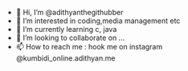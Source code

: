 - 👋 Hi, I’m @adithyanthegithubber
- 👀 I’m interested in coding,media management etc
- 🌱 I’m currently learning c, java
- 💞️ I’m looking to collaborate on ...
- 📫 How to reach me : hook me on instagram @kumbidi_online.adithyan.me

<!---
adithyanthegithubber/adithyanthegithubber is a ✨ special ✨ repository because its `README.md` (this file) appears on your GitHub profile.
You can click the Preview link to take a look at your changes.
--->

